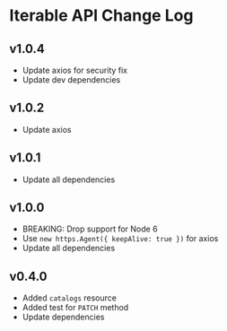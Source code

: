# Iterable API Change Log
## v1.0.4
- Update axios for security fix
- Update dev dependencies

## v1.0.2
- Update axios

## v1.0.1
- Update all dependencies

## v1.0.0
- BREAKING: Drop support for Node 6
- Use `new https.Agent({ keepAlive: true })` for axios
- Update all dependencies

## v0.4.0
- Added `catalogs` resource
- Added test for `PATCH` method
- Update dependencies
